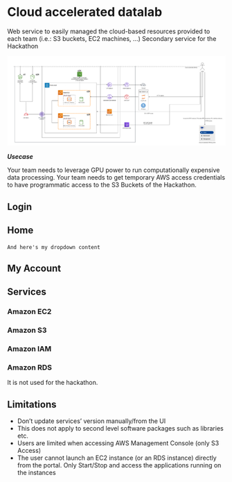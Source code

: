 # Cloud accelerated datalab

Web service to easily managed the cloud-based resources provided to each team (i.e.:  S3 buckets, EC2 machines, …)
Secondary service for the Hackathon


![Accelerated overview](img/accelerated_overview.png)

***Usecase***

Your team needs to leverage GPU power to run computationally expensive data processing.
Your team needs  to get temporary AWS access credentials to have programmatic access to the S3 Buckets of the Hackathon.


## Login

## Home

```{dropdown} Here's my dropdown
And here's my dropdown content
```

## My Account

## Services 

### Amazon EC2

### Amazon S3

### Amazon IAM

### Amazon RDS

It is not used for the hackathon.

## Limitations

 - Don’t update services’ version manually/from the UI
 - This does not apply to second level software packages such as libraries etc.
 - Users are limited when accessing AWS Management Console (only S3 Access)
 - The user cannot launch an EC2 instance (or an RDS instance) directly from the portal. Only Start/Stop and access the applications running on the instances

